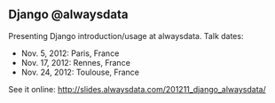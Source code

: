 Django @alwaysdata
------------------

Presenting Django introduction/usage at alwaysdata.
Talk dates:
* Nov. 5, 2012: Paris, France
* Nov. 17, 2012: Rennes, France
* Nov. 24, 2012: Toulouse, France

See it online: http://slides.alwaysdata.com/201211_django_alwaysdata/
